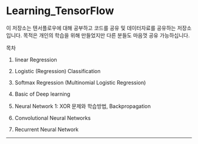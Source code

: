 # Learning_TensorFlow
이 저장소는 텐서플로우에 대해 공부하고 코드를 공유 및 데이터자료를 공유하는 저장소 입니다.
목적은 개인의 학습을 위해 만들었지만 다른 분들도 마음껏 공유 가능하십니다.



목차

1. linear Regression

2. Logistic (Regression) Classification

3. Softmax Regression (Multinomial Logistic Regression)

4. Basic of Deep learning

5. Neural Network 1: XOR 문제와 학습방법, Backpropagation

6. Convolutional Neural Networks

7. Recurrent Neural Network

-----------------------------------------------------------------------------
